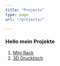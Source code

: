 ```yaml
---
title: "Projects"
type: page
url: "/projects/"

---
```



### Hello mein Projekte


1. [Mini Rack](/projects/minirack/)
2. [3D Drucktisch](/projects/3ddrucktisch)